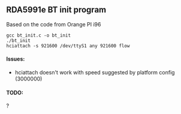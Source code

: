 ## RDA5991e BT init program

Based on the code from Orange PI i96

```
gcc bt_init.c -o bt_init
./bt_init
hciattach -s 921600 /dev/ttyS1 any 921600 flow
```

#### Issues:

- hciattach doesn't work with speed suggested by platform config (3000000)


#### TODO:

?
